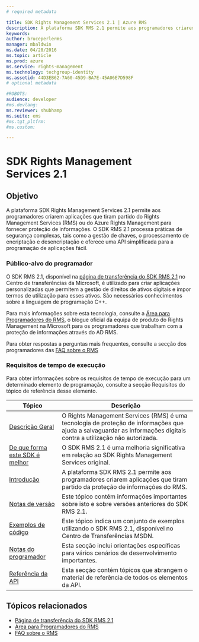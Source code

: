 ```yaml
---
# required metadata

title: SDK Rights Management Services 2.1 | Azure RMS
description: A plataforma SDK RMS 2.1 permite aos programadores criarem aplicações que tiram partido do RMS ou do Azure RMS para fornecer proteção de informações.
keywords:
author: bruceperlerms
manager: mbaldwin
ms.date: 04/28/2016
ms.topic: article
ms.prod: azure
ms.service: rights-management
ms.technology: techgroup-identity
ms.assetid: 44D3EB62-7A60-45D9-BA7E-45A06E7D598F
# optional metadata

#ROBOTS:
audience: developer
#ms.devlang:
ms.reviewer: shubhamp
ms.suite: ems
#ms.tgt_pltfrm:
#ms.custom:

---
```


# SDK Rights Management Services 2.1

## Objetivo

A plataforma SDK Rights Management Services 2.1 permite aos programadores criarem aplicações que tiram partido do Rights Management Services (RMS) ou do Azure Rights Management para fornecer proteção de informações. O SDK RMS 2.1 processa práticas de segurança complexas, tais como a gestão de chaves, o processamento de encriptação e desencriptação e oferece uma API simplificada para a programação de aplicações fácil.

### Público-alvo do programador

O SDK RMS 2.1, disponível na [página de transferência do SDK RMS 2.1](http://www.microsoft.com/en-us/download/details.aspx?id=38397) no Centro de transferências da Microsoft, é utilizado para criar aplicações personalizadas que permitem a gestão de direitos de ativos digitais e impor termos de utilização para esses ativos. São necessários conhecimentos sobre a linguagem de programação C++.

Para mais informações sobre esta tecnologia, consulte a [Área para Programadores do RMS](http://blogs.msdn.com/b/rms/archive/2012/05/31/official-release-of-ad-rms-sdk-2-0-and-ad-rms-client-2-0.aspx), o blogue oficial da equipa de produto do Rights Management na Microsoft para os programadores que trabalham com a proteção de informações através do AD RMS.

Para obter respostas a perguntas mais frequentes, consulte a secção dos programadores das [FAQ sobre o RMS](http://aka.ms/adrmsfaq )

### Requisitos de tempo de execução

Para obter informações sobre os requisitos de tempo de execução para um determinado elemento de programação, consulte a secção Requisitos do tópico de referência desse elemento.

|Tópico|Descrição|
|-----|--------|
|[Descrição Geral](ad-rms-overview.md)|O Rights Management Services (RMS) é uma tecnologia de proteção de informações que ajuda a salvaguardar as informações digitais contra a utilização não autorizada.|
|[De que forma este SDK é melhor](differences-between-ad-rms-and-ad-rms-2-0.md)|O SDK RMS 2.1 é uma melhoria significativa em relação ao SDK Rights Management Services original.|
|[Introdução](getting-started-with-ad-rms-2-0.md)|A plataforma SDK RMS 2.1 permite aos programadores criarem aplicações que tiram partido da proteção de informações do RMS.|
|[Notas de versão](release-notes-rtm.md)|Este tópico contém informações importantes sobre isto e sobre versões anteriores do SDK RMS 2.1.|
|[Exemplos de código](samples.md)|Este tópico indica um conjunto de exemplos utilizando o SDK RMS 2.1, disponível no Centro de Transferências MSDN.|
|[Notas do programador](developer-notes.md)|Esta secção inclui orientações específicas para vários cenários de desenvolvimento importantes.|
|[Referência da API](api-reference-2-1.md)|Esta secção contém tópicos que abrangem o material de referência de todos os elementos da API.|

 

## Tópicos relacionados

* [Página de transferência do SDK RMS 2.1](http://www.microsoft.com/en-us/download/details.aspx?id=38397)
* [Área para Programadores do RMS](http://blogs.msdn.com/b/rms/archive/2012/05/31/official-release-of-ad-rms-sdk-2-0-and-ad-rms-client-2-0.aspx)
* [FAQ sobre o RMS](http://aka.ms/adrmsfaq )
 

 


<!--HONumber=Jun16_HO2-->


